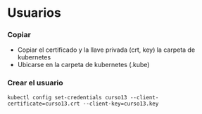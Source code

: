 # Usuarios

### Copiar

- Copiar el certificado y la llave privada (crt, key) la carpeta de kubernetes
- Ubicarse en la carpeta de kubernetes (.kube)

### Crear el usuario

```
kubectl config set-credentials curso13 --client-certificate=curso13.crt --client-key=curso13.key
```
